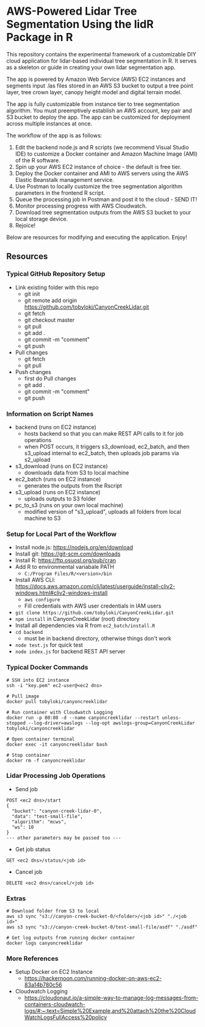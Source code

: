 # AWS-Powered Lidar Tree Segmentation Using the lidR Package in R

This repository contains the experimental framework of a customizable DIY cloud application for lidar-based individual tree segmentation in R. It serves as a skeleton or guide in creating your own lidar segmentation app.

The app is powered by Amazon Web Service (AWS) EC2 instances and segments input .las files stored in an AWS S3 bucket to output a tree point layer, tree crown layer, canopy height model and digital terrain model.

The app is fully customizable from instance tier to tree segmentation algorithm. You must preemptively establish an AWS account, key pair and S3 bucket to deploy the app. The app can be customized for deployment across multiple instances at once.

The workflow of the app is as follows:

1. Edit the backend node.js and R scripts (we recommend Visual Studio IDE) to customize a Docker container and Amazon Machine Image (AMI) of the R software.
2. Spin up your AWS EC2 instance of choice - the default is free tier.
3. Deploy the Docker container and AMI to AWS servers using the AWS Elastic Beanstalk management service.
5. Use Postman to locally customize the tree segmentation algorithm parameters in the frontend R script.
6. Queue the processing job in Postman and post it to the cloud - SEND IT!
7. Monitor processing progress with AWS Cloudwatch.
8. Download tree segmentation outputs from the AWS S3 bucket to your local storage device.
9. Rejoice!

Below are resources for modifying and executing the application. Enjoy!

## Resources

### Typical GitHub Repository Setup
- Link existing folder with this repo
  - git init
  - git remote add origin https://github.com/tobyloki/CanyonCreekLidar.git
  - git fetch
  - git checkout master
  - git pull
  - git add .
  - git commit -m "comment"
  - git push
- Pull changes
  - git fetch
  - git pull
- Push changes
  - first do Pull changes
  - git add .
  - git commit -m "comment"
  - git push

### Information on Script Names
- backend (runs on EC2 instance)
  - hosts backend so that you can make REST API calls to it for job operations
  - when POST occurs, it triggers s3_download, ec2_batch, and then s3_upload internal to ec2_batch, then uploads job params via s2_upload
- s3_download (runs on EC2 instance)
  - downloads data from S3 to local machine
- ec2_batch (runs on EC2 instance)
  - generates the outputs from the Rscript
- s3_upload (runs on EC2 instance)
  - uploads outputs to S3 folder
- pc_to_s3 (runs on your own local machine)
  - modified version of "s3_upload", uploads all folders from local machine to S3

### Setup for Local Part of the Workflow
- Install node.js: https://nodejs.org/en/download
- Install git: https://git-scm.com/downloads
- Install R: https://ftp.osuosl.org/pub/cran
- Add R to environmental variabale PATH
  - ```C:/Program Files/R/<version>/bin```
- Install AWS CLI: https://docs.aws.amazon.com/cli/latest/userguide/install-cliv2-windows.html#cliv2-windows-install
  - ```aws configure```
  - Fill credentials with AWS user credentials in IAM users
- ```git clone https://github.com/tobyloki/CanyonCreekLidar.git```
- ```npm install``` in CanyonCreekLidar (root) directory
- Install all dependencies via R from ```ec2_batch/install.R```
- ```cd backend```
  - must be in backend directory, otherwise things don't work
- ```node test.js``` for quick test
- ```node index.js``` for backend REST API server

### Typical Docker Commands
```
# SSH into EC2 instance
ssh -i "key.pem" ec2-user@<ec2 dns>

# Pull image
docker pull tobyloki/canyoncreeklidar

# Run container with Cloudwatch Logging
docker run -p 80:80 -d --name canyoncreeklidar --restart unless-stopped --log-driver=awslogs --log-opt awslogs-group=CanyonCreekLidar tobyloki/canyoncreeklidar

# Open container terminal
docker exec -it canyoncreeklidar bash

# Stop container
docker rm -f canyoncreeklidar
```

### Lidar Processing Job Operations
- Send job
```
POST <ec2 dns>/start
{
  "bucket": "canyon-creek-lidar-0",
  "data": "test-small-file",
  "algorithm": "mcws",
  "ws": 10
}
--- other parameters may be passed too ---
```
- Get job status
```
GET <ec2 dns>/status/<job id>
```
- Cancel job
```
DELETE <ec2 dns>/cancel/<job id>
```

### Extras
```
# Download folder from S3 to local
aws s3 sync "s3://canyon-creek-bucket-0/<folder>/<job id>" "./<job id>"
aws s3 sync "s3://canyon-creek-bucket-0/test-small-file/asdf" "./asdf"

# Get log outputs from running docker container
docker logs canyoncreeklidar
```
### More References
- Setup Docker on EC2 Instance
  - https://hackernoon.com/running-docker-on-aws-ec2-83a14b780c56
- Cloudwatch Logging
  - https://cloudonaut.io/a-simple-way-to-manage-log-messages-from-containers-cloudwatch-logs/#:~:text=Simple%20Example,and%20attach%20the%20CloudWatchLogsFullAccess%20policy
